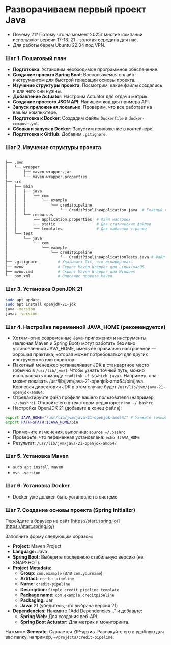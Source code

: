 # Разворачиваем первый проект Java

- Почему 21? Потому что на момент 2025г многие компании используют версии 17-18. 21 - золотая середина для нас.
- Для работы берем Ubuntu 22.04 под VPN.

### Шаг 1. Пошаговый план

- **Подготовка**: Установим необходимое программное обеспечение.
- **Создание проекта Spring Boot**: Воспользуемся онлайн-инструментом для быстрой генерации основы проекта.
- **Изучение структуры проекта**: Посмотрим, какие файлы создались и для чего они нужны.
- **Добавление Actuator**: Настроим Actuator для отдачи метрик.
- **Создание простого JSON API**: Напишем код для примера API.
- **Запуск приложения локально**: Проверим, что все работает на вашем компьютере.
- **Подготовка к Docker**: Создадим файлы `Dockerfile` и `docker-compose.yml`.
- **Сборка и запуск в Docker**: Запустим приложение в контейнере.
- **Подготовка к GitHub**: Добавим `.gitignore`.


### Шаг 2. Изучение структуры проекта 
```bash
.
├── .mvn
│   └── wrapper
│       ├── maven-wrapper.jar
│       └── maven-wrapper.properties
├── src
│   ├── main
│   │   ├── java
│   │   │   └── com
│   │   │       └── example
│   │   │           └── creditpipeline
│   │   │               └── CreditPipelineApplication.java  # Главный класс
│   │   └── resources
│   │       ├── application.properties  # Файл настроек
│   │       ├── static                  # Для статических файлов
│   │       └── templates               # Для шаблонов страниц
│   └── test
│       └── java
│           └── com
│               └── example
│                   └── creditpipeline
│                       └── CreditPipelineApplicationTests.java # Файл для тестов
├── .gitignore         # Указывает Git, что игнорировать
├── mvnw               # Скрипт Maven Wrapper для Linux/macOS
├── mvnw.cmd           # Скрипт Maven Wrapper для Windows
└── pom.xml            # Описание проекта Maven
```
### Шаг 3. Установка OpenJDK 21

```bash
sudo apt update
sudo apt install openjdk-21-jdk
java -version
javac -version
```

### Шаг 4. Настройка переменной JAVA_HOME (рекомендуется)
- Хотя многие современные Java-приложения и инструменты (включая Maven и Spring Boot) могут работать без явно установленной JAVA_HOME, иметь ее правильно настроенной — хорошая практика, которая может потребоваться для других инструментов или скриптов.
- Пакетный менеджер устанавливает JDK в стандартное место (обычно в `/usr/lib/jvm/`). Чтобы узнать точный путь, можно использовать команду `readlink -f $(which java)`. Например, она может показать /usr/lib/jvm/java-21-openjdk-amd64/bin/java. Корневая директория JDK в этом случае будет `/usr/lib/jvm/java-21-openjdk-amd64`.
- Отредактируйте файл профиля вашего пользователя (например, `~/.bashrc`). Откройте его в текстовом редакторе: `nano ~/.bashrc`
- Настройка OpenJDK 21 (добавьте в конец файла):

```bash
export JAVA_HOME="/usr/lib/jvm/java-21-openjdk-amd64/" # Укажите точный путь
export PATH=$PATH:$JAVA_HOME/bin
```

- Примените изменения, выполнив: `source ~/.bashrc`
- Проверьте, что переменная установлена: `echo $JAVA_HOME`
- Результат: `/usr/lib/jvm/java-21-openjdk-amd64/`

### Шаг 5. Установка Maven
- `sudo apt install maven`
- `mvn -version`

### Шаг 6. Установка Docker
- Docker уже должен быть установлен в системе

### Шаг 7. Создание основы проекта (Spring Initializr)

Перейдите в браузер на сайт [https://start.spring.io/](https://start.spring.io/)

Заполните форму следующим образом:

* **Project:** Maven Project
* **Language:** Java
* **Spring Boot:** Выберите последнюю стабильную версию (не SNAPSHOT).
* **Project Metadata:**
    * **Group:** `com.example` (или `com.yourname`)
    * **Artifact:** `credit-pipeline`
    * **Name:** `credit-pipeline`
    * **Description:** `Simple credit pipeline template`
    * **Package name:** `com.example.creditpipeline`
    * **Packaging:** Jar
    * **Java:** 21 (убедитесь, что выбрана версия 21)
* **Dependencies:** Нажмите "Add Dependencies..." и добавьте:
    * **Spring Web:** Для создания веб-API.
    * **Spring Boot Actuator:** Для метрик и мониторинга.

Нажмите **Generate**. Скачается ZIP-архив. Распакуйте его в удобную для вас папку, например, `~/projects/credit-pipeline`.

